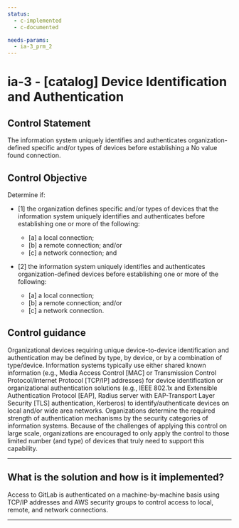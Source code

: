 ```yaml
---
status:
  - c-implemented
  - c-documented

needs-params:
  - ia-3_prm_2
---
```


# ia-3 - \[catalog\] Device Identification and Authentication

## Control Statement

The information system uniquely identifies and authenticates organization-defined specific and/or types of devices before establishing a No value found connection.

## Control Objective

Determine if:

- \[1\] the organization defines specific and/or types of devices that the information system uniquely identifies and authenticates before establishing one or more of the following:

  - \[a\] a local connection;
  - \[b\] a remote connection; and/or
  - \[c\] a network connection; and

- \[2\] the information system uniquely identifies and authenticates organization-defined devices before establishing one or more of the following:

  - \[a\] a local connection;
  - \[b\] a remote connection; and/or
  - \[c\] a network connection.

## Control guidance

Organizational devices requiring unique device-to-device identification and authentication may be defined by type, by device, or by a combination of type/device. Information systems typically use either shared known information (e.g., Media Access Control [MAC] or Transmission Control Protocol/Internet Protocol [TCP/IP] addresses) for device identification or organizational authentication solutions (e.g., IEEE 802.1x and Extensible Authentication Protocol [EAP], Radius server with EAP-Transport Layer Security [TLS] authentication, Kerberos) to identify/authenticate devices on local and/or wide area networks. Organizations determine the required strength of authentication mechanisms by the security categories of information systems. Because of the challenges of applying this control on large scale, organizations are encouraged to only apply the control to those limited number (and type) of devices that truly need to support this capability.

______________________________________________________________________

## What is the solution and how is it implemented?

Access to GitLab is authenticated on a machine-by-machine basis using TCP/IP addresses and AWS security groups to control access to local, remote, and network connections.

______________________________________________________________________
